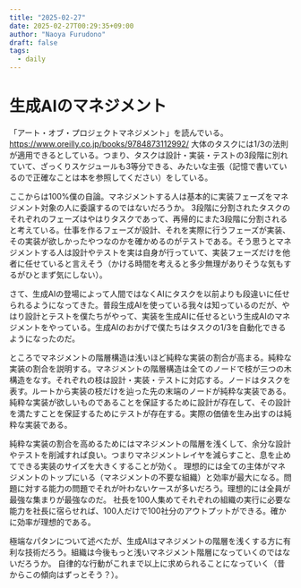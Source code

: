 ```yaml
---
title: "2025-02-27"
date: 2025-02-27T00:29:35+09:00
author: "Naoya Furudono"
draft: false
tags:
  - daily
---
```


# 生成AIのマネジメント

「アート・オブ・プロジェクトマネジメント」を読んでいる。https://www.oreilly.co.jp/books/9784873112992/
大体のタスクには1/3の法則が適用できるとしている。つまり、タスクは設計・実装・テストの3段階に別れていて、ざっくりスケジュールも3等分できる、みたいな主張（記憶で書いているので正確なことは本を参照してください）をしている。

ここからは100%僕の自論。マネジメントする人は基本的に実装フェーズをマネジメント対象の人に委譲するのではないだろうか。
3段階に分割されたタスクのそれぞれのフェーズはやはりタスクであって、再帰的にまた3段階に分割されると考えている。仕事を作るフェーズが設計、それを実際に行うフェーズが実装、その実装が欲しかったやつなのかを確かめるのがテストである。そう思うとマネジメントする人は設計やテストを実は自身が行っていて、実装フェーズだけを他者に任せていると言えそう（かける時間を考えると多少無理がありそうな気もするがひとまず気にしない）。

さて、生成AIの登場によって人間ではなくAIにタスクを以前よりも段違いに任せられるようになってきた。普段生成AIを使っている我々は知っているのだが、やはり設計とテストを僕たちがやって、実装を生成AIに任せるという生成AIのマネジメントをやっている。生成AIのおかげで僕たちはタスクの1/3を自動化できるようになったのだ。

ところでマネジメントの階層構造は浅いほど純粋な実装の割合が高まる。純粋な実装の割合を説明する。マネジメントの階層構造は全てのノードで枝が三つの木構造をなす。それぞれの枝は設計・実装・テストに対応する。ノードはタスクを表す。ルートから実装の枝だけを辿った先の末端のノードが純粋な実装である。純粋な実装が欲しいものであることを保証するために設計が存在して、その設計を満たすことを保証するためにテストが存在する。実際の価値を生み出すのは純粋な実装である。

純粋な実装の割合を高めるためにはマネジメントの階層を浅くして、余分な設計やテストを削減すれば良い。つまりマネジメントレイヤを減らすこと、息を止めてできる実装のサイズを大きくすることが効く。
理想的には全ての主体がマネジメントのトップにいる（マネジメントの不要な組織）と効率が最大になる。問題に対する能力の問題でそれが叶わないケースが多いだろう。理想的には全員が最強な集まりが最強なのだ。
社長を100人集めてそれぞれの組織の実行に必要な能力を社長に宿らせれば、100人だけで100社分のアウトプットができる。確かに効率が理想的である。

極端なパタンについて述べたが、生成AIはマネジメントの階層を浅くする方に有利な技術だろう。組織は今後もっと浅いマネジメント階層になっていくのではないだろうか。
自律的な行動がこれまで以上に求められることになっていく（昔からこの傾向はずっとそう？）。
